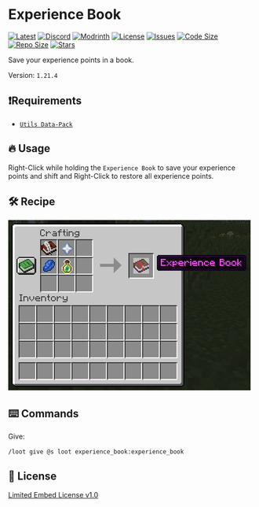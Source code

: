 # Experience Book

[![Latest](https://img.shields.io/github/v/release/lullaby6/experience-book-data-pack?color=blueviolet&logo=github)](https://github.com/lullaby6/experience-book-data-pack/releases)
[![Discord](https://img.shields.io/discord/1327308441324097681?label=discord&color=blue&logo=discord)](https://discord.gg/5UdcDa5xNC) 
[![Modrinth](https://img.shields.io/modrinth/dt/experience-book?label=modrinth&logo=modrinth)](https://modrinth.com/datapack/lullaby-experience-book)
[![License](https://img.shields.io/badge/license-mit-green)](https://github.com/lullaby6/experience-book-data-pack/blob/main/LICENSE) 
[![Issues](https://img.shields.io/github/issues/lullaby6/experience-book-data-pack?color=orange&logo=github)](https://github.com/lullaby6/experience-book-data-pack/issues)
[![Code Size](https://img.shields.io/github/languages/code-size/lullaby6/experience-book-data-pack?color=purple&logoColor=white)](https://github.com/lullaby6/experience-book-data-pack)
[![Repo Size](https://img.shields.io/github/repo-size/lullaby6/experience-book-data-pack?logo=dropbox&color=red)](https://github.com/lullaby6/experience-book-data-pack)
[![Stars](https://img.shields.io/github/stars/lullaby6/experience-book-data-pack?logo=github&color=yellow)](https://github.com/lullaby6/experience-book-data-pack/stargazers)

Save your experience points in a book.

Version: `1.21.4`

## ❗Requirements

- [`Utils Data-Pack`](https://modrinth.com/datapack/lullaby-utils)

## 🔥 Usage

Right-Click while holding the `Experience Book` to save your experience points and shift and Right-Click to restore all experience points.

## 🛠️ Recipe

![recipe](https://raw.githubusercontent.com/lullaby6/experience-book-data-pack/refs/heads/main/images/recipe.png)

## ⌨️ Commands

Give:

```mcfunction
/loot give @s loot experience_book:experience_book
```

## 🪪 License

[Limited Embed License v1.0](https://github.com/lullaby6/experience-book-data-pack/blob/main/LICENSE)